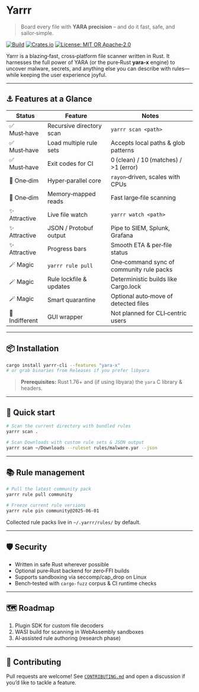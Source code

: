 # Yarrr

> Board every file with **YARA precision** – and do it fast, safe, and sailor‑simple.

[![Build](https://github.com/yourorg/yarrr/actions/workflows/build.yaml/badge.svg)](https://github.com/yourorg/yarrr/actions)
[![Crates.io](https://img.shields.io/crates/v/yarrr-cli.svg)](https://crates.io/crates/yarrr-cli)
[![License: MIT OR Apache‑2.0](https://img.shields.io/badge/license-MIT%20OR%20Apache--2.0-blue.svg)](LICENSE)

Yarrr is a blazing‑fast, cross‑platform file scanner written in Rust. It harnesses the full power of YARA (or the pure‑Rust **yara‑x** engine) to uncover malware, secrets, and anything else you can describe with rules—while keeping the user experience joyful.

---

## ⚓ Features at a Glance

| Status         | Feature                  | Notes                                    |
| -------------- | ------------------------ | ---------------------------------------- |
| ✅ Must‑have    | Recursive directory scan | `yarrr scan <path>`                      |
| ✅ Must‑have    | Load multiple rule sets  | Accepts local paths & glob patterns      |
| ✅ Must‑have    | Exit codes for CI        | 0 (clean) / 10 (matches) / >1 (error)    |
| 🚀 One‑dim     | Hyper‑parallel core      | `rayon`‑driven, scales with CPUs         |
| 🚀 One‑dim     | Memory‑mapped reads      | Fast large‑file scanning                 |
| ✨ Attractive   | Live file watch          | `yarrr watch <path>`                     |
| ✨ Attractive   | JSON / Protobuf output   | Pipe to SIEM, Splunk, Grafana            |
| ✨ Attractive   | Progress bars            | Smooth ETA & per‑file status             |
| 🪄 Magic       | `yarrr rule pull`        | One‑command sync of community rule packs |
| 🪄 Magic       | Rule lockfile & updates  | Deterministic builds like Cargo.lock     |
| 🪄 Magic       | Smart quarantine         | Optional auto‑move of detected files     |
| 🤝 Indifferent | GUI wrapper              | Not planned for CLI‑centric users        |

---

## 📦 Installation

```bash
cargo install yarrr-cli --features "yara-x"
# or grab binaries from Releases if you prefer libyara
```

> **Prerequisites:** Rust 1.76+ and (if using libyara) the `yara` C library & headers.

---

## 🏃 Quick start

```bash
# Scan the current directory with bundled rules
yarrr scan .

# Scan Downloads with custom rule sets & JSON output
yarrr scan ~/Downloads --ruleset rules/malware.yar --json
```

---

## 📚 Rule management

```bash
# Pull the latest community pack
yarrr rule pull community

# Freeze current rule versions
yarrr rule pin community@2025‑06‑01
```

Collected rule packs live in `~/.yarrr/rules/` by default.

---

## 🛡️ Security

* Written in safe Rust wherever possible
* Optional pure‑Rust backend for zero‑FFI builds
* Supports sandboxing via seccomp/cap\_drop on Linux
* Bench‑tested with `cargo‑fuzz` corpus & CI runtime checks

---

## 🗺️ Roadmap

1. Plugin SDK for custom file decoders
2. WASI build for scanning in WebAssembly sandboxes
3. AI‑assisted rule authoring (research phase)

---

## 🤝 Contributing

Pull requests are welcome! See [`CONTRIBUTING.md`](CONTRIBUTING.md) and open a discussion if you’d like to tackle a feature.
